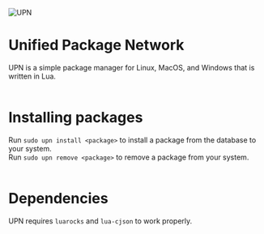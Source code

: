 ![UPN](https://alexflax.xyz/api/upn/images/upn.png)
# Unified Package Network
UPN is a simple package manager for Linux, MacOS, and Windows that is written in Lua.<br><br>
# Installing packages
Run `sudo upn install <package>` to install a package from the database to your system.<br>
Run `sudo upn remove <package>` to remove a package from your system.<br><br>
# Dependencies
UPN requires `luarocks` and `lua-cjson` to work properly.
